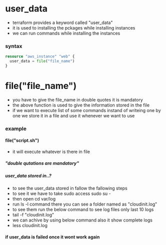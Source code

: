 # user_data
* terraform provides a keyword called  "user_data"
* it is used to installing the pckages while installing instances
* we can run commands while installing the instances
### syntax
```terraform
resource "aws_instance" "web" {
  user_data = file("file_name")
}
```
# file("file_name")
* you have to give the file_name in double quotes it is mandatory
* the above function is used to give the information stored in the file
* if we want to execute list of some commands instand of writeing one by one we store it in a file and use it whenever we want to use

### example
#### file("script.sh") 
* it will execute whatever is there in file
##### "double qutations are mandatory"


##### user_data stored in..?
* to see the user_data stored in fallow the fallowing steps
* to see it we have to take sudo access sudo su -
* then open cd var/log
* run ls -l command there you can see a folder named as "cloudinit.log"
* to see them run the below command to see log files only last 10 logs
* tail -f "cloudinit.log"
* we can achive by using below command also it show complete logs 
* less cloudinit.log

#### if user_data is failed once it wont work again 
